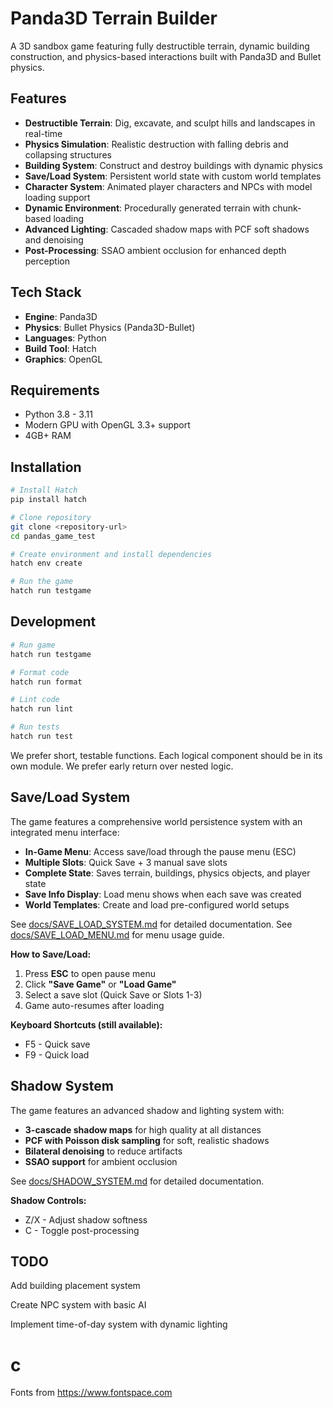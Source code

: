 # Panda3D Terrain Builder

A 3D sandbox game featuring fully destructible terrain, dynamic building construction, and physics-based interactions built with Panda3D and Bullet physics.

## Features

- **Destructible Terrain**: Dig, excavate, and sculpt hills and landscapes in real-time
- **Physics Simulation**: Realistic destruction with falling debris and collapsing structures
- **Building System**: Construct and destroy buildings with dynamic physics
- **Save/Load System**: Persistent world state with custom world templates
- **Character System**: Animated player characters and NPCs with model loading support
- **Dynamic Environment**: Procedurally generated terrain with chunk-based loading
- **Advanced Lighting**: Cascaded shadow maps with PCF soft shadows and denoising
- **Post-Processing**: SSAO ambient occlusion for enhanced depth perception

## Tech Stack

- **Engine**: Panda3D
- **Physics**: Bullet Physics (Panda3D-Bullet)
- **Languages**: Python
- **Build Tool**: Hatch
- **Graphics**: OpenGL

## Requirements

- Python 3.8 - 3.11
- Modern GPU with OpenGL 3.3+ support
- 4GB+ RAM

## Installation

```bash
# Install Hatch
pip install hatch

# Clone repository
git clone <repository-url>
cd pandas_game_test

# Create environment and install dependencies
hatch env create

# Run the game
hatch run testgame
```

## Development

```bash
# Run game
hatch run testgame

# Format code
hatch run format

# Lint code
hatch run lint

# Run tests
hatch run test
```

We prefer short, testable functions. Each logical component should be in its own module. We prefer early return over nested logic.

## Save/Load System

The game features a comprehensive world persistence system with an integrated menu interface:
- **In-Game Menu**: Access save/load through the pause menu (ESC)
- **Multiple Slots**: Quick Save + 3 manual save slots
- **Complete State**: Saves terrain, buildings, physics objects, and player state
- **Save Info Display**: Load menu shows when each save was created
- **World Templates**: Create and load pre-configured world setups

See [docs/SAVE_LOAD_SYSTEM.md](docs/SAVE_LOAD_SYSTEM.md) for detailed documentation.
See [docs/SAVE_LOAD_MENU.md](docs/SAVE_LOAD_MENU.md) for menu usage guide.

**How to Save/Load:**
1. Press **ESC** to open pause menu
2. Click **"Save Game"** or **"Load Game"**
3. Select a save slot (Quick Save or Slots 1-3)
4. Game auto-resumes after loading

**Keyboard Shortcuts (still available):**
- F5 - Quick save
- F9 - Quick load

## Shadow System

The game features an advanced shadow and lighting system with:
- **3-cascade shadow maps** for high quality at all distances
- **PCF with Poisson disk sampling** for soft, realistic shadows
- **Bilateral denoising** to reduce artifacts
- **SSAO support** for ambient occlusion

See [docs/SHADOW_SYSTEM.md](docs/SHADOW_SYSTEM.md) for detailed documentation.

**Shadow Controls:**
- Z/X - Adjust shadow softness
- C - Toggle post-processing

## TODO

Add building placement system

Create NPC system with basic AI

Implement time-of-day system with dynamic lighting

# c

Fonts from https://www.fontspace.com